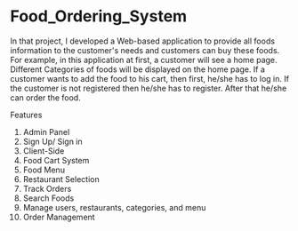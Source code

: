 # Food_Ordering_System
In that project, I developed a Web-based application to provide all foods information to the customer's needs and customers can buy these foods. 
For example, in this application at first, a customer will see a home page. Different Categories of foods 
will be displayed on the home page. If a customer wants to add the food to his cart, then first, he/she has 
to log in. If the customer is not registered then he/she has to register. After that he/she can order the 
food.

Features 
1. Admin Panel
2. Sign Up/ Sign in 
3. Client-Side 
4. Food Cart System
5. Food Menu 
6. Restaurant Selection 
7. Track Orders 
8. Search Foods 
9. Manage users, restaurants, categories, and menu 
10. Order Management
